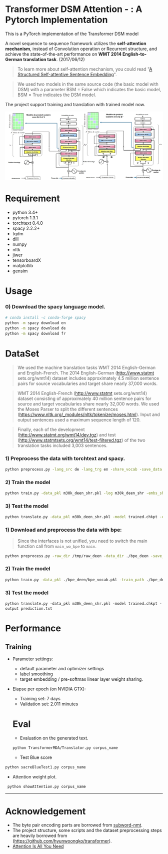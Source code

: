 #  Transformer DSM Attention - : A Pytorch Implementation

This is a PyTorch implementation of the Transformer DSM model


A novel sequence to sequence framework utilizes the **self-attention mechanism**, instead of Convolution operation or Recurrent structure, and achieve the state-of-the-art performance on **WMT 2014 English-to-German translation task**. (2017/06/12)

> To learn more about self-attention mechanism, you could read "[A Structured Self-attentive Sentence Embedding](https://arxiv.org/abs/1703.03130)".

> We used two models in the same source code (the basic model with DSM) with a parameter BSM = False which indicates the basic model, BSM = True indicates  the DSM model.

The project support training and translation with trained model now.
<p align="center">
<img src="https://github.com/belainine/TransformerDSM/blob/main/TransformerFR.jpg" width="600">

</p>

# Requirement
- python 3.4+
- pytorch 1.3.1
- torchtext 0.4.0
- spacy 2.2.2+
- tqdm
- dill
- numpy
- nltk
- jiwer
- tensorboardX
- matplotlib
- gensim

# Usage

### 0) Download the spacy language model.
```bash
# conda install -c conda-forge spacy 
python -m spacy download en
python -m spacy download de
python -m spacy download fr
```
# DataSet 
>  We used the machine translation tasks WMT 2014 English-German and English-French.
The 2014 English-German (http://www.statmt sets.org/wmt14) dataset includes approximately 4.5 million sentence pairs for source vocabularies and target share nearly 37,000 words.

> WMT 2014 English-French (http://www.statmt sets.org/wmt14) dataset consisting of approximately 40 million sentence pairs for source and target vocabularies share nearly 32,000 words. We used the Moses Parser to split the different sentences (https://www.nltk.org/_modules/nltk/tokenize/moses.html). Input and output sentences used a maximum sequence length of 120.

> Finally, each of the development (http://www.statmt.org/wmt14/dev.tgz) and test (http://www.statmtsets.org/wmt14/test-filtered.tgz) of the two translation tasks included 3,003 sentences.
### 1) Preprocess the data with torchtext and spacy.
```bash
python preprocess.py -lang_src de -lang_trg en -share_vocab -save_data m30k_deen_shr.pkl
```

### 2) Train the model
```bash
python train.py -data_pkl m30k_deen_shr.pkl -log m30k_deen_shr -embs_share_weight -proj_share_weight -label_smoothing -save_model trained -b 256 -warmup 128000 -epoch 400
```

### 3) Test the model
```bash
python translate.py -data_pkl m30k_deen_shr.pkl -model trained.chkpt -output prediction.txt
```

### 1) Download and preprocess the data with bpe:

> Since the interfaces is not unified, you need to switch the main function call from `main_wo_bpe` to `main`.

```bash
python preprocess.py -raw_dir /tmp/raw_deen -data_dir ./bpe_deen -save_data bpe_vocab.pkl -codes codes.txt -prefix deen
```

### 2) Train the model
```bash
python train.py -data_pkl ./bpe_deen/bpe_vocab.pkl -train_path ./bpe_deen/deen-train -val_path ./bpe_deen/deen-val -log deen_bpe -embs_share_weight -proj_share_weight -label_smoothing -save_model trained -b 256 -warmup 128000 -epoch 400
```

### 3) Test the model
```
python translate.py -data_pkl m30k_deen_shr.pkl -model trained.chkpt -output prediction.txt
```
# Performance
## Training


- Parameter settings:
  - default parameter and optimizer settings
  - label smoothing 
  - target embedding / pre-softmax linear layer weight sharing. 

- Elapse per epoch (on NVIDIA GTX):
  - Training set: 7 days
  - Validation set: 2.011 minutes
  # Eval
  - Evaluation on the generated text.
  ```bash
  python TransformerMDA/Translator.py corpus_name
   ```
   - Test Blue score
 ```bash
 python sacreBlueTest1.py corpus_name
  ```
  - Attention weight plot.
```bash
 python showAttention.py corpus_name
 ```
---
# Acknowledgement
- The byte pair encoding parts are borrowed from [subword-nmt](https://github.com/rsennrich/subword-nmt/).
- The project structure, some scripts and the dataset preprocessing steps are heavily borrowed from (https://github.com/hyunwoongko/transformer).
- [Attention Is All You Need](https://arxiv.org/abs/1706.03762)
